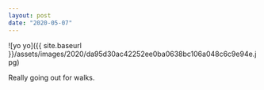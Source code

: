 ```yaml
---
layout: post
date: "2020-05-07"
---
```


![yo yo]({{ site.baseurl }}/assets/images/2020/da95d30ac42252ee0ba0638bc106a048c6c9e94e.jpg)

Really going out for walks.
